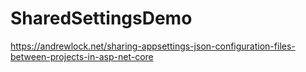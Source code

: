 # SharedSettingsDemo
https://andrewlock.net/sharing-appsettings-json-configuration-files-between-projects-in-asp-net-core
